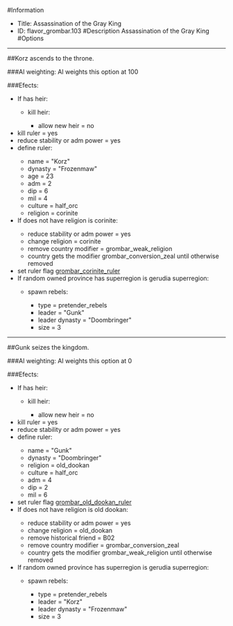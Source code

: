#Information
 - Title: Assassination of the Gray King
 - ID: flavor_grombar.103
#Description
Assassination of the Gray King
#Options

___
##Korz ascends to the throne.

###AI weighting:
AI weights this option at 100


###Efects:<ul><li>If has heir:</li><ul><li>kill heir:</li><ul><li>allow new heir = no</li></ul></ul><li>kill ruler = yes</li><li>reduce stability or adm power = yes</li><li>define ruler:</li><ul><li>name = "Korz"</li><li>dynasty = "Frozenmaw"</li><li>age = 23</li><li>adm = 2</li><li>dip = 6</li><li>mil = 4</li><li>culture = half_orc</li><li>religion = corinite</li></ul><li>If does not have religion is corinite:</li><ul><li>reduce stability or adm power = yes</li><li>change religion = corinite</li><li>remove country modifier = grombar_weak_religion</li><li>country gets the modifier grombar_conversion_zeal until otherwise removed</li></ul><li>set ruler flag [grombar_corinite_ruler](../flags/grombar_corinite_ruler.md)</li><li>If random owned province has superregion is gerudia superregion:</li><ul><li>spawn rebels:</li><ul><li>type = pretender_rebels</li><li>leader = "Gunk"</li><li>leader dynasty = "Doombringer"</li><li>size = 3</li></ul></ul></ul>

___
##Gunk seizes the kingdom.

###AI weighting:
AI weights this option at 0


###Efects:<ul><li>If has heir:</li><ul><li>kill heir:</li><ul><li>allow new heir = no</li></ul></ul><li>kill ruler = yes</li><li>reduce stability or adm power = yes</li><li>define ruler:</li><ul><li>name = "Gunk"</li><li>dynasty = "Doombringer"</li><li>religion = old_dookan</li><li>culture = half_orc</li><li>adm = 4</li><li>dip = 2</li><li>mil = 6</li></ul><li>set ruler flag [grombar_old_dookan_ruler](../flags/grombar_old_dookan_ruler.md)</li><li>If does not have religion is old dookan:</li><ul><li>reduce stability or adm power = yes</li><li>change religion = old_dookan</li><li>remove historical friend = B02</li><li>remove country modifier = grombar_conversion_zeal</li><li>country gets the modifier grombar_weak_religion until otherwise removed</li></ul><li>If random owned province has superregion is gerudia superregion:</li><ul><li>spawn rebels:</li><ul><li>type = pretender_rebels</li><li>leader = "Korz"</li><li>leader dynasty = "Frozenmaw"</li><li>size = 3</li></ul></ul></ul>
